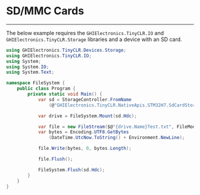 # SD/MMC Cards
---
The below example requires the `GHIElectronics.TinyCLR.IO` and `GHIElectronics.TinyCLR.Storage` libraries and a device with an SD card.

```cs
using GHIElectronics.TinyCLR.Devices.Storage;
using GHIElectronics.TinyCLR.IO;
using System;
using System.IO;
using System.Text;

namespace FileSystem {
    public class Program {
        private static void Main() {
            var sd = StorageController.FromName
                (@"GHIElectronics.TinyCLR.NativeApis.STM32H7.SdCardStorageController\0");

            var drive = FileSystem.Mount(sd.Hdc);

            var file = new FileStream($@"{drive.Name}Test.txt", FileMode.OpenOrCreate);
            var bytes = Encoding.UTF8.GetBytes
                (DateTime.UtcNow.ToString() + Environment.NewLine);

            file.Write(bytes, 0, bytes.Length);

            file.Flush();

            FileSystem.Flush(sd.Hdc);
        }
    }
}

```